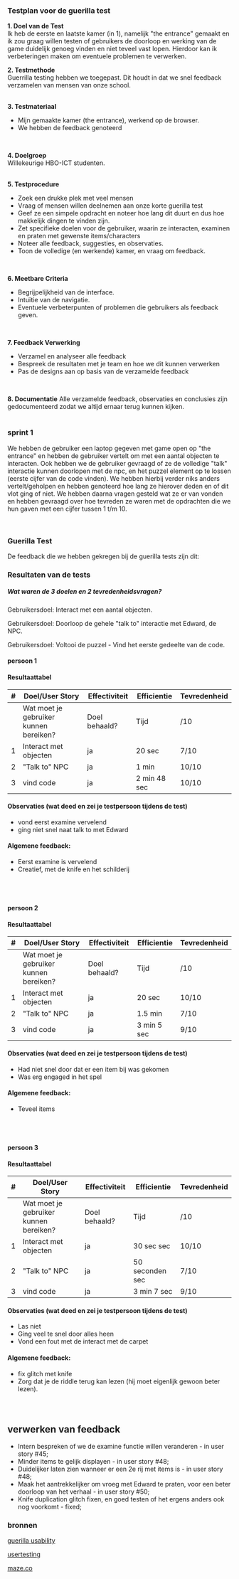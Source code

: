### Testplan voor de guerilla test

**1. Doel van de Test**   
Ik heb de eerste en laatste kamer (in 1), namelijk "the entrance" gemaakt en ik zou graag willen testen of gebruikers de doorloop en werking van de game duidelijk genoeg vinden en niet teveel vast lopen. Hierdoor kan ik verbeteringen maken om eventuele problemen te verwerken. 
<br/>

**2. Testmethode**    
Guerrilla testing hebben we toegepast. Dit houdt in dat we snel feedback verzamelen van mensen van onze school.   
<br/>

**3. Testmateriaal**   
- Mijn gemaakte kamer (the entrance), werkend op de browser.
- We hebben de feedback genoteerd   
<br/>

**4. Doelgroep**   
Willekeurige HBO-ICT studenten.   
<br/>

**5. Testprocedure**   
- Zoek een drukke plek met veel mensen
- Vraag of mensen willen deelnemen aan onze korte guerilla test
- Geef ze een simpele opdracht en noteer hoe lang dit duurt en dus hoe makkelijk dingen te vinden zijn.
- Zet specifieke doelen voor de gebruiker, waarin ze interacten, examinen en praten met gewenste items/characters
- Noteer alle feedback, suggesties, en observaties.
- Toon de volledige (en werkende) kamer, en vraag om feedback. 
<br/>

**6. Meetbare Criteria**    
- Begrijpelijkheid van de interface.
- Intuïtie van de navigatie.
- Eventuele verbeterpunten of problemen die gebruikers als feedback geven.   
<br/>

**7. Feedback Verwerking**
- Verzamel en analyseer alle feedback
- Bespreek de resultaten met je team en hoe we dit kunnen verwerken
- Pas de designs aan op basis van de verzamelde feedback   
<br/>

**8. Documentatie**
Alle verzamelde feedback, observaties en conclusies zijn gedocumenteerd zodat we altijd ernaar terug kunnen kijken.   
<br/>

### sprint 1
We hebben de gebruiker een laptop gegeven met game open op "the entrance" en hebben de gebruiker vertelt om met een aantal objecten te interacten. Ook hebben we de gebruiker gevraagd of ze de volledige "talk" interactie kunnen doorlopen met de npc, en het puzzel element op te lossen (eerste cijfer van de code vinden). We hebben hierbij verder niks anders vertelt/geholpen en hebben genoteerd hoe lang ze hierover deden en of dit vlot ging of niet. We hebben daarna vragen gesteld wat ze er van vonden en hebben gevraagd over hoe tevreden ze waren met de opdrachten die we hun gaven met een cijfer tussen 1 t/m 10.

<br/>

### Guerilla Test
De feedback die we hebben gekregen bij de guerilla tests zijn dit: 

### Resultaten van de tests

##### Wat waren de 3 doelen en 2 tevredenheidsvragen? 
Gebruikersdoel: Interact met een aantal objecten.<br>   

Gebruikersdoel: Doorloop de gehele "talk to" interactie met Edward, de NPC.<br>   

Gebruikersdoel: Voltooi de puzzel - Vind het eerste gedeelte van de code.<br>   


#### persoon 1
#### Resultaattabel
|   #   |   Doel/User Story                        | Effectiviteit |   Efficientie        | Tevredenheid |
|-------|------------------------------------------|---------------|----------------------|--------------|
|       |   Wat moet je gebruiker kunnen bereiken? | Doel behaald? |   Tijd               |     /10      |
|   1   |   Interact met objecten                        |   ja          |   20 sec             |     7/10      |
|   2   |   "Talk to" NPC                 |   ja      |   1 min             |     10/10      |
|   3   |   vind code                              |   ja     |   2 min 48 sec            |     10/10      |



#### Observaties (wat deed en zei je testpersoon tijdens de test)
- vond eerst examine vervelend
- ging niet snel naat talk to met Edward


#### Algemene feedback: 
- Eerst examine is vervelend
- Creatief, met de knife en het schilderij
 
<br/>

#       

#### persoon 2
#### Resultaattabel
|   #   |   Doel/User Story                        | Effectiviteit |   Efficientie        | Tevredenheid |
|-------|------------------------------------------|---------------|----------------------|--------------|
|       |   Wat moet je gebruiker kunnen bereiken? | Doel behaald? |   Tijd               |     /10      |
|   1   |   Interact met objecten                        |   ja          |   20 sec             |     10/10      |
|   2   |   "Talk to" NPC                 |   ja      |   1.5 min             |     7/10      |
|   3   |   vind code                              |   ja     |   3 min 5 sec           |     9/10      |

#### Observaties (wat deed en zei je testpersoon tijdens de test)
- Had niet snel door dat er een item bij was gekomen
- Was erg engaged in het spel

#### Algemene feedback: 
- Teveel items 
 
<br/>

#   

#### persoon 3 
#### Resultaattabel
|   #   |   Doel/User Story                        | Effectiviteit |   Efficientie        | Tevredenheid |
|-------|------------------------------------------|---------------|----------------------|--------------|
|       |   Wat moet je gebruiker kunnen bereiken? | Doel behaald? |   Tijd               |     /10      |
|   1   |   Interact met objecten                        |   ja          |   30 sec sec             |     10/10      |
|   2   |   "Talk to" NPC                 |   ja      |   50 seconden sec             |     7/10      |
|   3   |   vind code                              |   ja     |   3 min 7 sec            |     9/10      |



#### Observaties (wat deed en zei je testpersoon tijdens de test)
- Las niet
- Ging veel te snel door alles heen
- Vond een fout met de interact met de carpet

#### Algemene feedback: 
- fix glitch met knife
- Zorg dat je de riddle terug kan lezen (hij moet eigenlijk gewoon beter lezen).
 
<br/>

#   

## verwerken van feedback 
- Intern bespreken of we de examine functie willen veranderen - in user story #45;
- Minder items te gelijk displayen - in user story #48;
- Duidelijker laten zien wanneer er een 2e rij met items is - in user story #48;
- Maak het aantrekkelijker om vroeg met Edward te praten, voor een beter doorloop van het verhaal - in user story #50;
- Knife duplication glitch fixen, en goed testen of het ergens anders ook nog voorkomt - fixed;

### bronnen
[guerilla usability](https://www.userbrain.com/blog/7-step-guide-guerrilla-usability-testing-diy-usability-testing-method)

[usertesting](https://www.usertesting.com/blog/what-is-guerrilla-testing)

[maze.co](https://maze.co/guides/usability-testing/guerrilla/)

